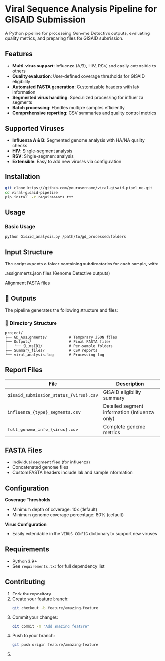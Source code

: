 # Viral Sequence Analysis Pipeline for GISAID Submission

A Python pipeline for processing Genome Detective outputs, evaluating quality metrics, and preparing files for GISAID submission.

## Features

- **Multi-virus support**: Influenza (A/B), HIV, RSV, and easily extensible to others
- **Quality evaluation**: User-defined coverage thresholds for GISAID eligibility
- **Automated FASTA generation**: Customizable headers with lab information
- **Segmented virus handling**: Specialized processing for influenza segments
- **Batch processing**: Handles multiple samples efficiently
- **Comprehensive reporting**: CSV summaries and quality control metrics

## Supported Viruses

- **Influenza A & B**: Segmented genome analysis with HA/NA quality checks
- **HIV**: Single-segment analysis
- **RSV**: Single-segment analysis
- **Extensible**: Easy to add new viruses via configuration

## Installation

```bash
git clone https://github.com/yourusername/viral-gisaid-pipeline.git
cd viral-gisaid-pipeline
pip install -r requirements.txt
```

## Usage

### Basic Usage
```bash
python Gisaid_analysis.py /path/to/gd_processed/folders
```
## Input Structure

The script expects a folder containing subdirectories for each sample, with:

.assignments.json files (Genome Detective outputs)

Alignment FASTA files

## 🧾 Outputs

The pipeline generates the following structure and files:

### 📂 Directory Structure
```text
project/
├── GD_Assignments/          # Temporary JSON files
├── Outputs/                 # Final FASTA files
│   └── {LimsID}/            # Per-sample folders
├── Summary_files/           # CSV reports
└── viral_analysis.log       # Processing log
```

## Report Files

| File | Description |
|------|-------------|
| `gisaid_submission_status_{virus}.csv` | GISAID eligibility summary |
| `influenza_{type}_segments.csv` | Detailed segment information (Influenza only) |
| `full_genome_info_{virus}.csv` | Complete genome metrics |

## FASTA Files

- Individual segment files (for influenza)
- Concatenated genome files  
- Custom FASTA headers include lab and sample information

## Configuration

**Coverage Thresholds**
- Minimum depth of coverage: 10x (default)
- Minimum genome coverage percentage: 80% (default)

**Virus Configuration**
- Easily extendable in the `VIRUS_CONFIG` dictionary to support new viruses

## Requirements

- Python 3.9+
- See `requirements.txt` for full dependency list

## Contributing

1. Fork the repository
2. Create your feature branch:
   ```bash
   git checkout -b feature/amazing-feature
   ```
3. Commit your changes:
   ```bash
   git commit -m "Add amazing feature"
   ```
4. Push to your branch:
   ```bash
   git push origin feature/amazing-feature
   ```
6. 
